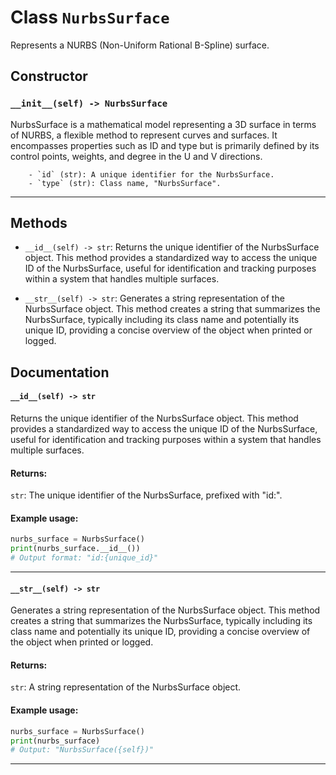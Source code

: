# Class `NurbsSurface`
Represents a NURBS (Non-Uniform Rational B-Spline) surface.

## Constructor

### `__init__(self) -> NurbsSurface`
NurbsSurface is a mathematical model representing a 3D surface in terms of NURBS, a flexible method to represent curves and surfaces. It encompasses properties such as ID and type but is primarily defined by its control points, weights, and degree in the U and V directions.

        - `id` (str): A unique identifier for the NurbsSurface.
        - `type` (str): Class name, "NurbsSurface".
        

---


## Methods

- `__id__(self) -> str`: Returns the unique identifier of the NurbsSurface object.
        This method provides a standardized way to access the unique ID of the NurbsSurface, useful for identification and tracking purposes within a system that handles multiple surfaces.

        

- `__str__(self) -> str`: Generates a string representation of the NurbsSurface object.
        This method creates a string that summarizes the NurbsSurface, typically including its class name and potentially its unique ID, providing a concise overview of the object when printed or logged.

        


## Documentation

#### `__id__(self) -> str`

Returns the unique identifier of the NurbsSurface object.
This method provides a standardized way to access the unique ID of the NurbsSurface, useful for identification and tracking purposes within a system that handles multiple surfaces.

#### Returns:
`str`: The unique identifier of the NurbsSurface, prefixed with "id:".

#### Example usage:
```python
nurbs_surface = NurbsSurface()
print(nurbs_surface.__id__())
# Output format: "id:{unique_id}"
```


---

#### `__str__(self) -> str`

Generates a string representation of the NurbsSurface object.
This method creates a string that summarizes the NurbsSurface, typically including its class name and potentially its unique ID, providing a concise overview of the object when printed or logged.

#### Returns:
`str`: A string representation of the NurbsSurface object.

#### Example usage:
```python
nurbs_surface = NurbsSurface()
print(nurbs_surface)
# Output: "NurbsSurface({self})"
```


---

